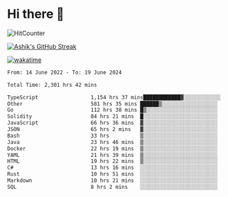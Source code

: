 # Hi there 👋

![HitCounter](https://hits.seeyoufarm.com/api/count/incr/badge.svg?url=https%3A%2F%2Fgithub.com%2Fashrhmn1212%2Fhit-counter)

<!-- ![Contribution Graph](https://github-readme-activity-graph.cyclic.app/graph?username=ashrhmn) -->


<!-- [![Top Langs](https://github-readme-stats.vercel.app/api/top-langs/?username=ashrhmn&layout=compact&theme=synthwave&langs_count=10&card_width=445)](https://github.com/anuraghazra/github-readme-stats) -->

[![Ashik's GitHub Streak](https://github-readme-streak-stats.herokuapp.com/?user=ashrhmn&theme=blood&fire=DD7F1C&background=151515&dates=9f9f9f&border=DD2727)](https://git.io/streak-stats)

<!-- ![Ashik's GitHub stats](https://github-readme-stats.vercel.app/api/?username=ashrhmn&show_icons=true&title_color=fff&icon_color=79ff97&text_color=9f9f9f&bg_color=151515) -->

[![wakatime](https://wakatime.com/badge/user/3df86613-ba63-4631-8e65-0ff18e7becad.svg)](https://wakatime.com/@3df86613-ba63-4631-8e65-0ff18e7becad)

<!--START_SECTION:waka-->

```txt
From: 14 June 2022 - To: 19 June 2024

Total Time: 2,301 hrs 42 mins

TypeScript                 1,154 hrs 37 mins████████████▓░░░░░░░░░░░░   50.16 %
Other                      581 hrs 35 mins ██████▒░░░░░░░░░░░░░░░░░░   25.27 %
Go                         112 hrs 38 mins █▒░░░░░░░░░░░░░░░░░░░░░░░   04.89 %
Solidity                   84 hrs 21 mins  █░░░░░░░░░░░░░░░░░░░░░░░░   03.66 %
JavaScript                 66 hrs 36 mins  ▓░░░░░░░░░░░░░░░░░░░░░░░░   02.89 %
JSON                       65 hrs 2 mins   ▓░░░░░░░░░░░░░░░░░░░░░░░░   02.83 %
Bash                       33 hrs          ▒░░░░░░░░░░░░░░░░░░░░░░░░   01.43 %
Java                       23 hrs 46 mins  ▒░░░░░░░░░░░░░░░░░░░░░░░░   01.03 %
Docker                     22 hrs 19 mins  ▒░░░░░░░░░░░░░░░░░░░░░░░░   00.97 %
YAML                       21 hrs 39 mins  ▒░░░░░░░░░░░░░░░░░░░░░░░░   00.94 %
HTML                       19 hrs 22 mins  ▒░░░░░░░░░░░░░░░░░░░░░░░░   00.84 %
C#                         13 hrs 16 mins  ░░░░░░░░░░░░░░░░░░░░░░░░░   00.58 %
Rust                       10 hrs 51 mins  ░░░░░░░░░░░░░░░░░░░░░░░░░   00.47 %
Markdown                   10 hrs 21 mins  ░░░░░░░░░░░░░░░░░░░░░░░░░   00.45 %
SQL                        8 hrs 2 mins    ░░░░░░░░░░░░░░░░░░░░░░░░░   00.35 %
```

<!--END_SECTION:waka-->


<!--### Most Used Languages
<img src="https://wakatime.com/share/@ashrhmn/24ecb986-5bf8-4607-af7f-0aab08908d8c.png" />

### Favourite Tools
<img src="https://wakatime.com/share/@ashrhmn/f4e08015-f3bc-460a-9228-95a3ba11c604.png" />-->
